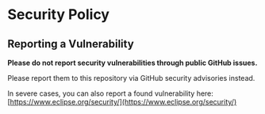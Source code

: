 # Security Policy

## Reporting a Vulnerability

**Please do not report security vulnerabilities through public GitHub issues.**

Please report them to this repository via GitHub security advisories instead.

In severe cases, you can also report a found vulnerability here:
[https://www.eclipse.org/security/](https://www.eclipse.org/security/)
